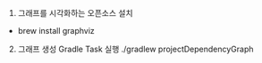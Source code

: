 1. 그래프를 시각화하는 오픈소스 설치
- brew install graphviz

2. 그래프 생성 Gradle Task 실행
   ./gradlew projectDependencyGraph